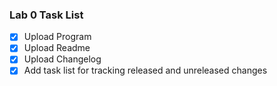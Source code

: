 ### Lab 0 Task List

- [x] Upload Program
- [x] Upload Readme
- [x] Upload Changelog
- [x] Add task list for tracking released and unreleased changes
